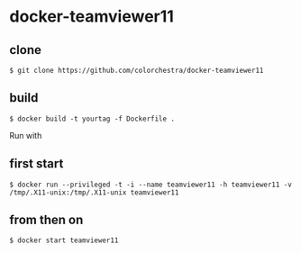 # docker-teamviewer11

## clone
```
$ git clone https://github.com/colorchestra/docker-teamviewer11
```

## build
```
$ docker build -t yourtag -f Dockerfile . 
```

Run with 

## first start
```
$ docker run --privileged -t -i --name teamviewer11 -h teamviewer11 -v /tmp/.X11-unix:/tmp/.X11-unix teamviewer11
```

## from then on
```
$ docker start teamviewer11
```
